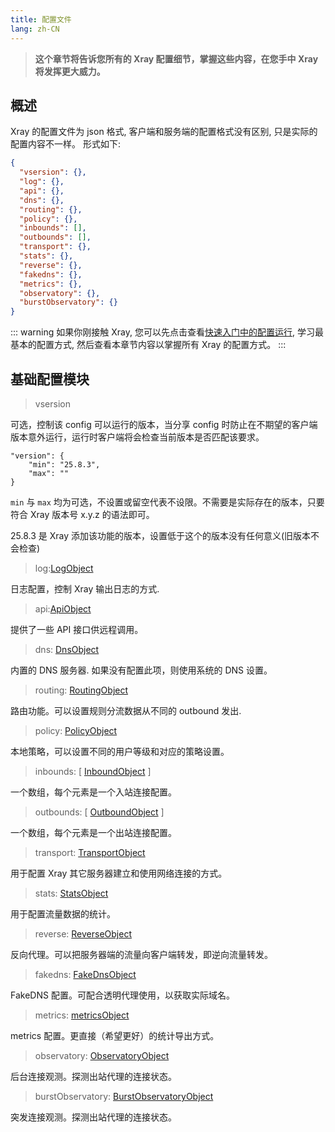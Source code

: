 ```yaml
---
title: 配置文件
lang: zh-CN
---
```


> **这个章节将告诉您所有的 Xray 配置细节，掌握这些内容，在您手中 Xray 将发挥更大威力。**

## 概述

Xray 的配置文件为 json 格式, 客户端和服务端的配置格式没有区别, 只是实际的配置内容不一样。
形式如下:

```json
{
  "vsersion": {},
  "log": {},
  "api": {},
  "dns": {},
  "routing": {},
  "policy": {},
  "inbounds": [],
  "outbounds": [],
  "transport": {},
  "stats": {},
  "reverse": {},
  "fakedns": {},
  "metrics": {},
  "observatory": {},
  "burstObservatory": {}
}
```

::: warning
如果你刚接触 Xray, 您可以先点击查看[快速入门中的配置运行](../document/install.md), 学习最基本的配置方式, 然后查看本章节内容以掌握所有 Xray 的配置方式。
:::

## 基础配置模块

> vsersion

可选，控制该 config 可以运行的版本，当分享 config 时防止在不期望的客户端版本意外运行，运行时客户端将会检查当前版本是否匹配该要求。

```
"version": {
    "min": "25.8.3",
    "max": ""
}
```

`min` 与 `max` 均为可选，不设置或留空代表不设限。不需要是实际存在的版本，只要符合 Xray 版本号 x.y.z 的语法即可。

25.8.3 是 Xray 添加该功能的版本，设置低于这个的版本没有任何意义(旧版本不会检查)

> log:[LogObject](./log.md)

日志配置，控制 Xray 输出日志的方式.

> api:[ApiObject](./api.md)

提供了一些 API 接口供远程调用。

> dns: [DnsObject](./dns.md)

内置的 DNS 服务器. 如果没有配置此项，则使用系统的 DNS 设置。

> routing: [RoutingObject](./routing.md)

路由功能。可以设置规则分流数据从不同的 outbound 发出.

> policy: [PolicyObject](./policy.md)

本地策略，可以设置不同的用户等级和对应的策略设置。

> inbounds: \[ [InboundObject](./inbound.md) \]

一个数组，每个元素是一个入站连接配置。

> outbounds: \[ [OutboundObject](./outbound.md) \]

一个数组，每个元素是一个出站连接配置。

> transport: [TransportObject](./transport.md)

用于配置 Xray 其它服务器建立和使用网络连接的方式。

> stats: [StatsObject](./stats.md)

用于配置流量数据的统计。

> reverse: [ReverseObject](./reverse.md)

反向代理。可以把服务器端的流量向客户端转发，即逆向流量转发。

> fakedns: [FakeDnsObject](./fakedns.md)

FakeDNS 配置。可配合透明代理使用，以获取实际域名。

> metrics: [metricsObject](./metrics.md)

metrics 配置。更直接（希望更好）的统计导出方式。

> observatory: [ObservatoryObject](./observatory.md#observatoryobject)

后台连接观测。探测出站代理的连接状态。

> burstObservatory: [BurstObservatoryObject](./observatory.md#burstobservatoryobject)

突发连接观测。探测出站代理的连接状态。
